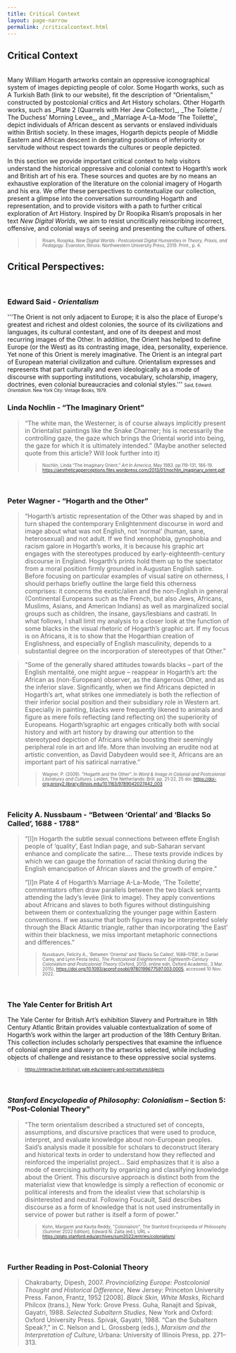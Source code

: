 ```yaml
---
title: Critical Context
layout: page-narrow
permalink: /criticalcontext.html
---
```


## **Critical Context**  
<br>
Many William Hogarth artworks contain an oppressive iconographical system of images depicting people of color. Some Hogarth works, such as A Turkish Bath (link to our website), fit the description of “Orientalism,” constructed by postcolonial critics and Art History scholars. Other Hogarth works, such as _Plate 2 (Quarrels with Her Jew Collector)_, _The Toilette / The Duchess’ Morning Levee_, and _Marriage A-La-Mode ‘The Toilette’_ depict individuals of African descent as servants or enslaved individuals within British society. In these images, Hogarth depicts people of Middle Eastern and African descent in denigrating positions of inferiority or servitude without respect towards the cultures or people depicted.

In this section we provide important critical context to help visitors understand the historical oppressive and colonial context to Hogarth’s work and British art of his era. These sources and quotes are by no means an exhaustive exploration of the literature on the colonial imagery of Hogarth and his era. We offer these perspectives to contextualize our collection, present a glimpse into the conversation surrounding Hogarth and representation, and to provide visitors with a path to further critical exploration of Art History. Inspired by Dr Roopika Risam’s proposals in her text _New Digital Worlds_, we aim to resist uncritically reinscribing incorrect, offensive, and colonial ways of seeing and presenting the culture of others. 


> > <span style="font-size:.7em">Risam, Roopika. _New Digital Worlds : Postcolonial Digital Humanities in Theory, Praxis, and Pedagogy_. Evanston, Illinois: Northwestern University Press, 2019. Print., p. 4.</span>


## Critical Perspectives: 
<br>

### Edward Said - _Orientalism_

'''The Orient is not only adjacent to Europe; it is also the place of Europe's greatest and richest and oldest colonies, 
the source of its civilizations and languages, its cultural contestant, and one of its deepest and most recurring images 
of the Other. In addition, the Orient has helped to define Europe (or the West) as its contrasting image, idea, 
personality, experience. Yet none of this Orient is merely imaginative. The Orient is an integral part of European 
 material civilization and culture. Orientalism expresses and represents that part culturally and even ideologically 
as a mode of discourse with supporting institutions, vocabulary, scholarship, imagery, doctrines, even colonial 
bureaucracies and colonial styles.'''
<span style="font-size:.7em">Said, Edward. _Orientalism_. New York City: Vintage Books, 1979.</span>


### Linda Nochlin - “The Imaginary Orient”

> “The white man, the Westerner, is of course always implicitly present in Orientalist paintings like the Snake Charmer; 
> his is necessarily the controlling gaze, the gaze which brings the Oriental world into being, the gaze for which it is 
> ultimately intended.”
> (Maybe another selected quote from this article? Will look further into it)  
> 
> > <span style="font-size:.7em">Nochlin, Linda “The Imaginary Orient.” _Art In America_, May 1983. pp.119-131, 186-19. https://aestheticapperceptions.files.wordpress.com/2013/01/nochlin_imaginary_orient.pdf </span>
>
<br>

### Peter Wagner - “Hogarth and the Other”

> “Hogarth’s artistic representation of the Other was shaped by and in turn shaped the contemporary Enlightenment discourse 
> in word and image about what was not English, not ‘normal’ (human, sane, heterosexual) and not adult. If we find xenophobia, 
> gynophobia and racism galore in Hogarth’s works, it is because his graphic art engages with the stereotypes produced by 
> early-eighteenth-century discourse in England. Hogarth’s prints hold them up to the spectator from a moral position 
> firmly grounded in Augustan English satire. Before focusing on particular examples of visual satire on otherness, 
> I should perhaps briefly outline the large field this otherness comprises: it concerns the exotic/alien and the non-English 
> in general (Continental Europeans such as the French, but also Jews, Africans, Muslims, Asians, and American Indians) 
> as well as marginalized social groups such as children, the insane, gays/lesbians and castrati. In what follows, I shall 
> limit my analysis to a closer look at the function of some blacks in the visual rhetoric of Hogarth’s graphic art. 
> If my focus is on Africans, it is to show that the Hogarthian creation of Englishness, and especially of English masculinity, 
> depends to a substantial degree on the incorporation of stereotypes of that Other.”  
> 

> “Some of the generally shared attitudes towards blacks – part of the English mentalité, one might argue – reappear in 
> Hogarth’s art: the African as (non-European) observer, as the dangerous Other, and as the inferior slave. 
> Significantly, when we find Africans depicted in Hogarth’s art, what strikes one immediately is both the reflection 
> of their inferior social position and their subsidiary role in Western art. Especially in painting, blacks were frequently 
> likened to animals and figure as mere foils reflecting (and reflecting on) the superiority of Europeans. Hogarth’sgraphic 
> art engages critically both with social history and with art history by drawing our attention to the stereotyped depiction 
> of Africans while boosting their seemingly peripheral role in art and life. More than involving an erudite nod at artistic 
> convention, as David Dabydeen would see it, Africans are an important part of his satirical narrative.”  
>
> > <span style="font-size:.7em">Wagner, P. (2009). "Hogarth and the Other". In _Word & Image in Colonial and Postcolonial Literatures and Cultures_. Leiden, The Netherlands: Brill. pp. 21-22, 25 doi: https://doi-org.proxy2.library.illinois.edu/10.1163/9789042027442_003 </span>
>
<br>

### Felicity A. Nussbaum - “Between ‘Oriental’ and ‘Blacks So Called’, 1688 - 1788”

> “[I]n Hogarth the subtle sexual connections between effete English people of ‘quality’, East Indian page, and sub-Saharan 
> servant enhance and complicate the satire…. These texts provide indices by which we can gauge the formation of racial 
> thinking during the English emancipation of African slaves and the growth of empire.”
>
> “[I]n Plate 4 of Hogarth’s Marriage A-La-Mode, ‘The Toilette’, commentators often draw parallels between the two black 
> servants attending the lady’s levée (link to image). They apply conventions about Africans and slaves to both figures 
> without distinguishing between them or contextualizing the younger page within Eastern conventions. If we assume that 
> both figures may be interpreted solely through the Black Atlantic triangle, rather than incorporating ‘the East’ within 
> their blackness, we miss important metaphoric connections and differences.”
>
> > <span style="font-size:.7em">Nussbaum, Felicity A., 'Between ‘Oriental’ and ‘Blacks So Called’, 1688–1788', in Daniel Carey, and Lynn Festa (eds), _The Postcolonial Enlightenment: Eighteenth-Century Colonialism and Postcolonial Theory_ (Oxford, 2013; online edn, Oxford Academic, 3 Mar. 2015), https://doi.org/10.1093/acprof:osobl/9780199677597.003.0005, accessed 10 Nov. 2022.</span>
>
<br>

### The Yale Center for British Art

The Yale Center for British Art’s exhibition Slavery and Portraiture in 18th Century Atlantic Britain provides valuable contextualization of some of Hogarth’s work within the larger art production of the 18th Century Britan. This collection includes scholarly perspectives that examine the influence of colonial empire and slavery on the artworks selected, while including objects of challenge and resistance to these oppressive social systems. 
> <span style="font-size:.7em">https://interactive.britishart.yale.edu/slavery-and-portraiture/objects </span>
>
<br>

### _Stanford Encyclopedia of Philosophy: Colonialism_ – Section 5: "Post-Colonial Theory"


> "The term orientalism described a structured set of concepts, assumptions, and discursive practices that were used to 
> produce, interpret, and evaluate knowledge about non-European peoples. Said’s analysis made it possible for scholars to 
> deconstruct literary and historical texts in order to understand how they reflected and reinforced the imperialist project…
> Said emphasizes that it is also a mode of exercising authority by organizing and classifying knowledge about the Orient. 
>This discursive approach is distinct both from the materialist view that knowledge is simply a reflection of economic or political interests and from the idealist view that scholarship is disinterested and neutral. Following Foucault, 
> Said describes discourse as a form of knowledge that is not used instrumentally in service of power but rather is itself a form of power.”
>> <span style="font-size:.7em"> Kohn, Margaret and Kavita Reddy, "Colonialism", The Stanford Encyclopedia of Philosophy (Summer 2022 Edition), Edward N. Zalta (ed.), URL = <https://plato.stanford.edu/archives/sum2022/entries/colonialism/>. </span>
>
<br>

### Further Reading in Post-Colonial Theory

> Chakrabarty, Dipesh, 2007. _Provincializing Europe: Postcolonial Thought and Historical Difference_, New Jersey: Princeton University Press.
> Fanon, Frantz, 1952 [2008]. _Black Skin, White Masks_, Richard Philcox (trans.), New York: Grove Press.
> Guha, Ranajit and Spivak, Gayatri, 1988. _Selected Subaltern Studies_, New York and Oxford: Oxford University Press.
> Spivak, Gayatri, 1988. “Can the Subaltern Speak?,” in C. Nelson and L. Grossberg (eds.), _Marxism and the Interpretation of Culture_, Urbana: University of Illinois Press, pp. 271–313.  
> 
